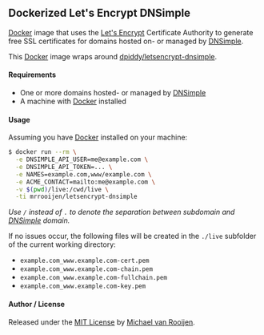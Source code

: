 ## Dockerized Let's Encrypt DNSimple

[Docker] image that uses the [Let's Encrypt] Certificate Authority to generate free SSL certificates for domains hosted on- or managed by [DNSimple].

This [Docker] image wraps around [dpiddy/letsencrypt-dnsimple]. 


#### Requirements

- One or more domains hosted- or managed by [DNSimple]
- A machine with [Docker] installed


#### Usage

Assuming you have [Docker] installed on your machine:

```sh
$ docker run --rm \
  -e DNSIMPLE_API_USER=me@example.com \
  -e DNSIMPLE_API_TOKEN=... \
  -e NAMES=example.com,www/example.com \
  -e ACME_CONTACT=mailto:me@example.com \
  -v $(pwd)/live:/cwd/live \
  -ti mrrooijen/letsencrypt-dnsimple
```

*Use `/` instead of `.` to denote the separation between subdomain and [DNSimple] domain.*

If no issues occur, the following files will be created in the `./live` subfolder of the current working directory:

- `example.com_www.example.com-cert.pem`
- `example.com_www.example.com-chain.pem`
- `example.com_www.example.com-fullchain.pem`
- `example.com_www.example.com-key.pem`


#### Author / License

Released under the [MIT License] by [Michael van Rooijen].


[Let's Encrypt]: https://letsencrypt.org/
[DNSimple]: https://dnsimple.com/
[Docker]: https://www.docker.com/
[dpiddy/letsencrypt-dnsimple]: https://github.com/dpiddy/letsencrypt-dnsimple
[MIT License]: https://github.com/mrrooijen/dockerized-letsencrypt-dnsimple/blob/master/LICENSE
[Michael van Rooijen]: https://twitter.com/mrrooijen
